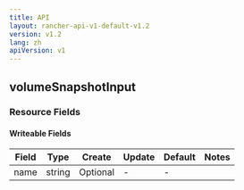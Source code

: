```yaml
---
title: API
layout: rancher-api-v1-default-v1.2
version: v1.2
lang: zh
apiVersion: v1
---
```


## volumeSnapshotInput



### Resource Fields

#### Writeable Fields

Field | Type | Create | Update | Default | Notes
---|---|---|---|---|---
name | string | Optional | - | - | 



<br>
